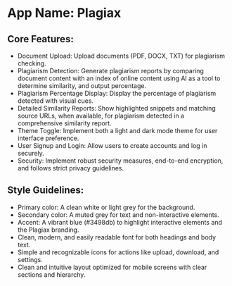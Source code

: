 # **App Name**: Plagiax

## Core Features:

- Document Upload: Upload documents (PDF, DOCX, TXT) for plagiarism checking.
- Plagiarism Detection: Generate plagiarism reports by comparing document content with an index of online content using AI as a tool to determine similarity, and output percentage.
- Plagiarism Percentage Display: Display the percentage of plagiarism detected with visual cues.
- Detailed Similarity Reports: Show highlighted snippets and matching source URLs, when available, for plagiarism detected in a comprehensive similarity report.
- Theme Toggle: Implement both a light and dark mode theme for user interface preference.
- User Signup and Login: Allow users to create accounts and log in securely.
- Security: Implement robust security measures, end-to-end encryption, and follows strict privacy guidelines.

## Style Guidelines:

- Primary color: A clean white or light grey for the background.
- Secondary color: A muted grey for text and non-interactive elements.
- Accent: A vibrant blue (#3498db) to highlight interactive elements and the Plagiax branding.
- Clean, modern, and easily readable font for both headings and body text.
- Simple and recognizable icons for actions like upload, download, and settings.
- Clean and intuitive layout optimized for mobile screens with clear sections and hierarchy.